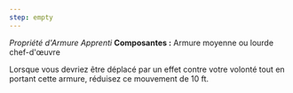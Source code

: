 ```yaml
---
step: empty
---
```

_Propriété d'Armure Apprenti_
__Composantes :__ Armure moyenne ou lourde chef-d'œuvre

Lorsque vous devriez être déplacé par un effet contre votre volonté tout en portant cette armure, réduisez ce mouvement de 10 ft.